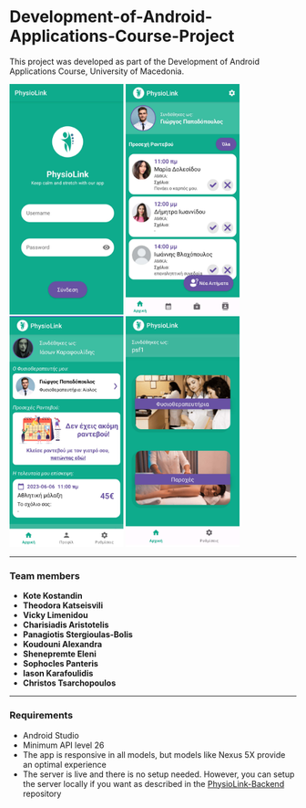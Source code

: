 # Development-of-Android-Applications-Course-Project
This project was developed as part of the Development of Android Applications Course, University of Macedonia.
<div float="left">
    <img src="screenshots/login_screen.jpg" width="200" height="404"/>
    <img src="screenshots/doc_home_page.jpg" width="200" height="404"/>
    <img src="screenshots/patient_home_screen.jpg" width="200" height="404"/>
    <img src="screenshots/psf_home_screen.jpg" width="200" height="404"/>
</div>
<hr>

### Team members
<ul>
    <li><b>Kote Kostandin</b></li>
    <li><b>Theodora Katseisvili</b></li>
    <li><b>Vicky Limenidou</b></li>
    <li><b>Charisiadis Aristotelis</b></li>
    <li><b>Panagiotis Stergioulas-Bolis</b></li>
    <li><b>Koudouni Alexandra</b></li>
    <li><b>Shenepremte Eleni</b></li>
    <li><b>Sophocles Panteris</b></li>
    <li><b>Iason Karafoulidis</b></li>
    <li><b>Christos Tsarchopoulos</b></li>
</ul>
<hr>

### Requirements
<ul>
    <li>Android Studio</li>
    <li>Minimum API level 26</li>
    <li>The app is responsive in all models, but models like Nexus 5X provide an optimal experience</li>
    <li>The server is live and there is no setup needed. However, you can setup the server locally if you want as described in the <a href="https://github.com/setokk/PhysioLink-Backend#running-the-app">PhysioLink-Backend</a> repository</li>
</ul>


